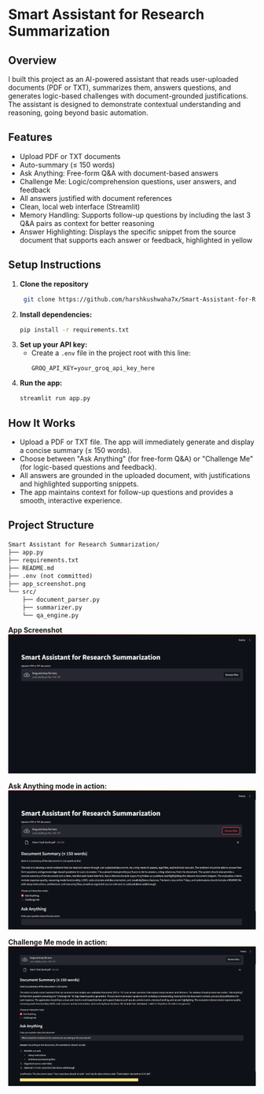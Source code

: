 # Smart Assistant for Research Summarization

## Overview
I built this project as an AI-powered assistant that reads user-uploaded documents (PDF or TXT), summarizes them, answers questions, and generates logic-based challenges with document-grounded justifications. The assistant is designed to demonstrate contextual understanding and reasoning, going beyond basic automation.

## Features
- Upload PDF or TXT documents
- Auto-summary (≤ 150 words)
- Ask Anything: Free-form Q&A with document-based answers
- Challenge Me: Logic/comprehension questions, user answers, and feedback
- All answers justified with document references
- Clean, local web interface (Streamlit)
- Memory Handling: Supports follow-up questions by including the last 3 Q&A pairs as context for better reasoning
- Answer Highlighting: Displays the specific snippet from the source document that supports each answer or feedback, highlighted in yellow

## Setup Instructions
1. **Clone the repository**
   ```bash
    git clone https://github.com/harshkushwaha7x/Smart-Assistant-for-Research-Summarization.git
    ```
2. **Install dependencies:**
   ```bash
   pip install -r requirements.txt
   ```
3. **Set up your API key:**
   - Create a `.env` file in the project root with this line:
     ```
     GROQ_API_KEY=your_groq_api_key_here
     ```
4. **Run the app:**
   ```bash
   streamlit run app.py
   ```

## How It Works
- Upload a PDF or TXT file. The app will immediately generate and display a concise summary (≤ 150 words).
- Choose between "Ask Anything" (for free-form Q&A) or "Challenge Me" (for logic-based questions and feedback).
- All answers are grounded in the uploaded document, with justifications and highlighted supporting snippets.
- The app maintains context for follow-up questions and provides a smooth, interactive experience.

## Project Structure
```
Smart Assistant for Research Summarization/
├── app.py
├── requirements.txt
├── README.md
├── .env (not committed)
├── app_screenshot.png
└── src/
    ├── document_parser.py
    ├── summarizer.py
    └── qa_engine.py
```

**App Screenshot**
![App Screenshot](app_screenshot.png)

**Ask Anything mode in action:**
![Ask Anything Screenshot](app_screenshot-2.png)

**Challenge Me mode in action:**
![Challenge Me Screenshot](app_screenshot-3.png)